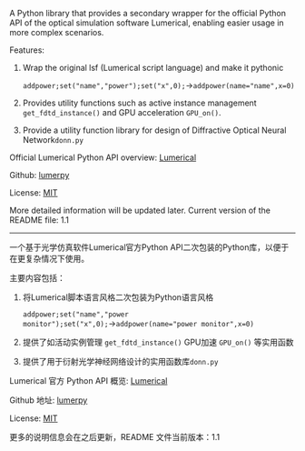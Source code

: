 A Python library that provides a secondary wrapper for the official Python API of the optical simulation software Lumerical, enabling easier usage in more complex scenarios.

Features:

1. Wrap the original lsf (Lumerical script language) and make it pythonic

   `addpower;set("name","power");set("x",0);`→`addpower(name="name",x=0)`

2. Provides utility functions such as active instance management `get_fdtd_instance()` and GPU acceleration `GPU_on()`.

3. Provide a utility function library for design of Diffractive Optical Neural Network`donn.py`

Official Lumerical Python API overview: [Lumerical](https://optics.ansys.com/hc/en-us/articles/360037824513-Python-API-overview)

Github: [lumerpy](https://github.com/oscarxchen/lumerpy)

License: [MIT](https://github.com/OscarXChen/lumerpy/master/LICENSE)

More detailed information will be updated later. Current version of the README file: 1.1

------

一个基于光学仿真软件Lumerical官方Python API二次包装的Python库，以便于在更复杂情况下使用。

主要内容包括：

1. 将Lumerical脚本语言风格二次包装为Python语言风格

   `addpower;set("name","power monitor");set("x",0);`→`addpower(name="power monitor",x=0)`

2. 提供了如活动实例管理 `get_fdtd_instance()` GPU加速 `GPU_on()` 等实用函数

3. 提供了用于衍射光学神经网络设计的实用函数库`donn.py`

Lumerical 官方 Python API 概览: [Lumerical](https://optics.ansys.com/hc/en-us/articles/360037824513-Python-API-overview)

Github 地址: [lumerpy](https://github.com/oscarxchen/lumerpy)

License: [MIT](https://github.com/OscarXChen/lumerpy/master/LICENSE)

更多的说明信息会在之后更新，README 文件当前版本：1.1

